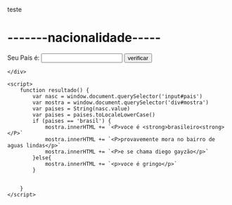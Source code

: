 
teste
<!DOCTYPE html>
<html lang="pt-BR">
<head>
    <meta charset="UTF-8">
    <meta name="viewport" content="width=, initial-scale=1.0">
    <title>Nacionalidade</title>

</head>
<body>
    <h1>-------nacionalidade-----</h1>
    Seu País é: <input type="text" name="pais" id="pais">
    <input type="button" value="verificar" onclick="resultado()">
    <div id="mostra">

    </div>

    <script>
        function resultado() {
            var nasc = window.document.querySelector('input#pais')
            var mostra = window.document.querySelector('div#mostra') 
            var paises = String(nasc.value)
            var paises = paises.toLocaleLowerCase()
            if (paises == 'brasil') {
                mostra.innerHTML += `<P>voce é <strong>brasileiro<strong></P>`
                mostra.innerHTML += `<P>provavemente mora no bairro de aguas lindas</p>`
                mostra.innerHTML += `<P>e se chama diego gayzão</p>`
            }else{
                mostra.innerHTML += `<p>voce é gringo</p>`
            }
            
            
        }
    </script>
</body>
</html>

